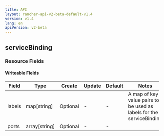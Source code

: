 ```yaml
---
title: API
layout: rancher-api-v2-beta-default-v1.4
version: v1.4
lang: en
apiVersion: v2-beta
---
```


## serviceBinding



### Resource Fields

#### Writeable Fields

Field | Type | Create | Update | Default | Notes
---|---|---|---|---|---
labels | map[string] | Optional | - | - | A map of key value pairs to be used as labels for the serviceBinding
ports | array[string] | Optional | - | - | 



<br>
